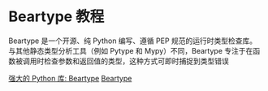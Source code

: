 # Beartype 教程

<show-structure depth="3"/>

Beartype 是一个开源、纯  Python  编写、遵循  PEP  规范的运行时类型检查库。
与其他静态类型分析工具（例如  Pytype  和 Mypy）不同，Beartype 专注于在函数被调用时检查参数和返回值的类型，这种方式可即时捕捉到类型错误


<seealso>
<category ref="ref_docs">
    <a href="https://mp.weixin.qq.com/s/th88AcJO1o930SIWfPycOA">强大的 Python 库: Beartype</a>
</category>
<category ref="ref_github">
    <a href="https://github.com/beartype/beartype">Beartype</a>
</category>
<category ref="ref_issues">
</category>
<category ref="ref_hf">
</category>
<category ref="ref_ms">
</category>
</seealso>
